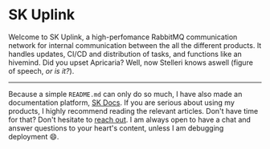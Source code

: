 # SK Uplink

Welcome to SK Uplink, a high-perfomance RabbitMQ communication network for internal communication between the all the different products. It handles updates, CI/CD and distribution of tasks, and functions like an hivemind. Did you upset Apricaria? Well, now Stelleri knows aswell (figure of speech, *or is it?*).

---

Because a simple `README.md` can only do so much, I have also made an documentation platform, [SK Docs](https://platform.stefankruik.com/documentation). If you are serious about using my products, I highly recommend reading the relevant articles. Don't have time for that? Don't hesitate to [reach out](https://skpvt.io/r/support). I am always open to have a chat and answer questions to your heart's content, unless I am debugging deployment 😄.
